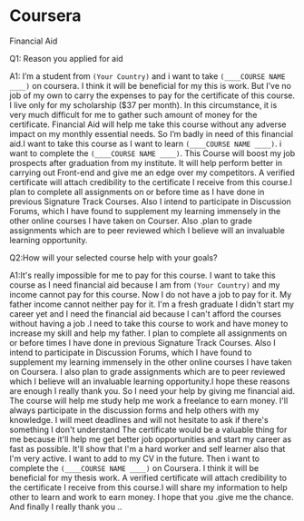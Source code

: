 # Coursera
Financial Aid


Q1: Reason you applied for aid

A1:
I’m a student from `(Your Country)` and i want to take `(____COURSE NAME ____)` on coursera. I think it will be beneficial for my this is work. But I’ve no job of my own to carry the expenses to pay for the certificate of this course. I live only for my scholarship ($37 per month). In this circumstance, it is very much difficult for me to gather such amount of money for the certificate. Financial Aid will help me take this course without any adverse impact on my monthly essential needs. So I’m badly in need of this financial aid.I want to take this course as I want to learn `(____COURSE NAME ____)`. i want to complete the `(____COURSE NAME ____)`. This Course will boost my job prospects after graduation from my institute. It will help perform better in carrying out Front-end and give me an edge over my competitors. A verified certificate will attach credibility to the certificate I receive from this course.I plan to complete all assignments on or before time as I have done in previous Signature Track Courses. Also I intend to participate in Discussion Forums, which I have found to supplement my learning immensely in the other online courses I have taken on Courser. Also .plan to grade assignments which are to peer reviewed which I believe will an invaluable learning opportunity.



Q2:How will your selected course help with your goals?

A1:It's really impossible for me to pay for this course. I want to take this course as I need financial aid because I am from `(Your Country)` and my income cannot pay for this course. Now I do not have a job to pay for it. My father income cannot neither pay for it. I'm a fresh graduate I didn't start my career yet and I need the financial aid because I can't afford the courses without having a job .I need to take this course to work and have money to increase my skill and help my father. I plan to complete all assignments on or before times I have done in previous Signature Track Courses. Also I intend to participate in Discussion Forums, which I have found to supplement my learning immensely in the other online courses I have taken on Coursera. I also plan to grade assignments which are to peer reviewed which I believe will an invaluable learning opportunity.I hope these reasons are enough I really thank you. So I need your help by giving me financial aid. The course will help me study help me work a freelance to earn money. I'll always participate in the discussion forms and help others with my knowledge. I will meet deadlines and will not hesitate to ask if there's something I don't understand The certificate would be a valuable thing for me because it'll help me get better job opportunities and start my career as fast as possible. It'll show that I'm a hard worker and self learner also that I'm very active. I want to add to my CV in the future. Then i want to complete the `(____COURSE NAME ____)` on Coursera. I think it will be beneficial for my thesis work. A verified certificate will attach credibility to the certificate I receive from this course.I will share my information to help other to learn and work to earn money. I hope that you .give me the chance. And finally I really thank you ..
